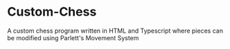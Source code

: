 # Custom-Chess

A custom chess program written in HTML and Typescript where pieces can be modified using Parlett's Movement System
